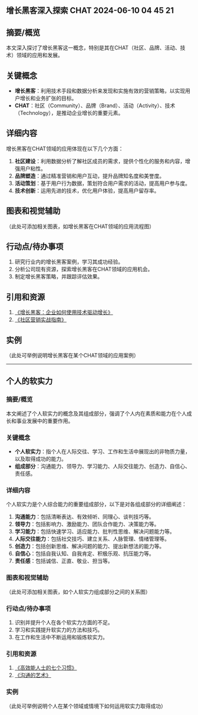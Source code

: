 


## 增长黑客深入探索 CHAT 2024-06-10 04 45 21

## 摘要/概览
本文深入探讨了增长黑客这一概念，特别是其在CHAT（社区、品牌、活动、技术）领域的应用和发展。

## 关键概念
* **增长黑客**：利用技术手段和数据分析来发现和实施有效的营销策略，以实现用户增长和业务扩张的目标。
* **CHAT**：社区（Community）、品牌（Brand）、活动（Activity）、技术（Technology），是推动企业增长的重要元素。

## 详细内容
增长黑客在CHAT领域的应用体现在以下几个方面：
1. **社区建设**：利用数据分析了解社区成员的需求，提供个性化的服务和内容，增强用户粘性。
2. **品牌塑造**：通过精准营销和用户互动，提升品牌知名度和美誉度。
3. **活动策划**：基于用户行为数据，策划符合用户需求的活动，提高用户参与度。
4. **技术创新**：运用先进的技术，优化用户体验，提高用户留存率。

## 图表和视觉辅助
（此处可添加相关图表，如增长黑客在CHAT领域的应用流程图）

## 行动点/待办事项
1. 研究行业内的增长黑客案例，学习其成功经验。
2. 分析公司现有资源，探索增长黑客在CHAT领域的应用机会。
3. 制定增长黑客策略，并跟踪评估效果。

## 引用和资源
1. [《增长黑客：企业如何使用技术驱动增长》](https://www.example.com/book)
2. [《社区营销实战指南》](https://www.example.com/book)

## 实例
（此处可举例说明增长黑客在某个CHAT领域的应用案例）

---

## 个人的软实力

### 摘要/概览
本文阐述了个人软实力的概念及其组成部分，强调了个人内在素质和能力在个人成长和事业发展中的重要作用。

### 关键概念
* **个人软实力**：指个人在人际交往、学习、工作和生活中展现出的非物质力量，以及取得成功的能力。
* **组成部分**：沟通能力、领导力、学习能力、人际交往能力、创造力、自信心、责任感。

### 详细内容
个人软实力是个人综合能力的重要组成部分，以下是对各组成部分的详细阐述：
1. **沟通能力**：包括清晰表达、有效倾听、同理心、谈判技巧等。
2. **领导力**：包括影响力、激励能力、团队合作能力、决策能力等。
3. **学习能力**：包括快速学习、适应能力、批判性思维、解决问题能力等。
4. **人际交往能力**：包括社交技巧、建立关系、人脉管理、情绪管理等。
5. **创造力**：包括创新思维、解决问题的能力、提出新想法的能力等。
6. **自信心**：包括自我认知、自我肯定、积极乐观、抗压能力等。
7. **责任感**：包括诚信、正直、敬业、担当等。

### 图表和视觉辅助
（此处可添加相关图表，如个人软实力组成部分之间的关系图）

### 行动点/待办事项
1. 识别并提升个人在各个软实力方面的不足。
2. 学习和实践提升软实力的方法和技巧。
3. 在工作和生活中不断运用和锻炼软实力。

### 引用和资源
1. [《高效能人士的七个习惯》](https://www.example.com/book)
2. [《沟通的艺术》](https://www.example.com/book)

### 实例
（此处可举例说明个人在某个领域或情境下如何运用软实力取得成功）